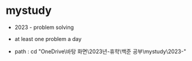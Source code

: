 # mystudy
- 2023 - problem solving
- at least one problem a day

- path : cd "OneDrive\바탕 화면\2023년-휴학\백준 공부\mystudy\2023-"
